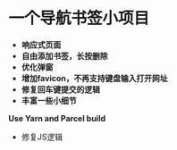 # 一个导航书签小项目

- **响应式页面**         
- **自由添加书签，长按删除**       
- **优化弹窗**       
- **增加favicon，不再支持键盘输入打开网址**       
- **修复回车键提交的逻辑**     
- **丰富一些小细节**     

******Use Yarn and Parcel build******



- 修复JS逻辑